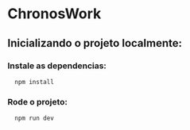 # ChronosWork

## Inicializando o projeto localmente:

### Instale as dependencias:
```
  npm install
```

### Rode o projeto:
```
  npm run dev
```